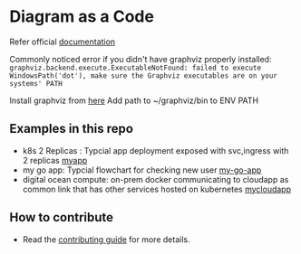 # Diagram as a Code 
Refer official [documentation](https://diagrams.mingrammer.com/)


Commonly noticed error if you didn't have graphviz properly installed:
`graphviz.backend.execute.ExecutableNotFound: failed to execute WindowsPath('dot'), make sure the Graphviz executables are on your systems' PATH`

Install graphviz from [here](https://graphviz.gitlab.io/download/)
Add path to ~/graphviz/bin to ENV PATH

## Examples in this repo
- k8s 2 Replicas : Typcial app deployment exposed with svc,ingress with 2 replicas [myapp](/myapp.png)
- my go app: Typcial flowchart for checking new user [my-go-app](/my-go-app.pdf)
- digital ocean compute: on-prem docker communicating to cloudapp as common link that has other services hosted on kubernetes [mycloudapp](/digitalocean_compute.svg)

## How to contribute
- Read the [contributing guide](/CONTRIBUTING.md) for more details.

